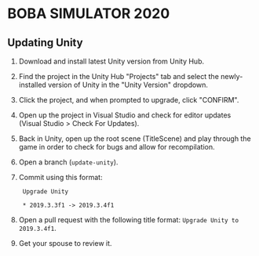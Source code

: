 # BOBA SIMULATOR 2020

## Updating Unity
1. Download and install latest Unity version from Unity Hub.
1. Find the project in the Unity Hub "Projects" tab and select the newly-installed version of Unity in the "Unity Version" dropdown.
1. Click the project, and when prompted to upgrade, click "CONFIRM".
1. Open up the project in Visual Studio and check for editor updates (Visual Studio > Check For Updates).
1. Back in Unity, open up the root scene (TitleScene) and play through the game in order to check for bugs and allow for recompilation.
1. Open a branch (`update-unity`).
1. Commit using this format:

        Upgrade Unity

        * 2019.3.3f1 -> 2019.3.4f1
1. Open a pull request with the following title format: `Upgrade Unity to 2019.3.4f1`.
1. Get your spouse to review it.
